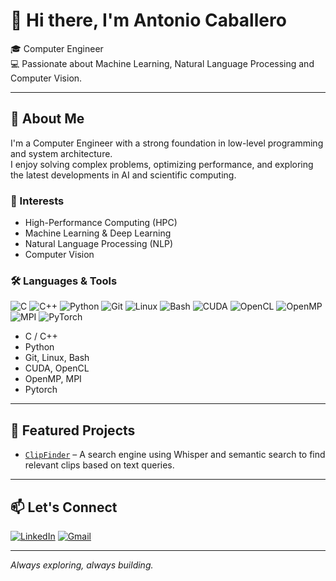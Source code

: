 # 👋 Hi there, I'm Antonio Caballero

🎓 Computer Engineer  
💻 Passionate about Machine Learning, Natural Language Processing and Computer Vision.

---

## 🚀 About Me

I'm a Computer Engineer with a strong foundation in low-level programming and system architecture.  
I enjoy solving complex problems, optimizing performance, and exploring the latest developments in AI and scientific computing.

### 🧠 Interests
- High-Performance Computing (HPC)
- Machine Learning & Deep Learning
- Natural Language Processing (NLP)
- Computer Vision


### 🛠️ Languages & Tools

![C](https://img.shields.io/badge/C-00599C?style=flat&logo=c&logoColor=white)
![C++](https://img.shields.io/badge/C++-00599C?style=flat&logo=c%2B%2B&logoColor=white)
![Python](https://img.shields.io/badge/Python-3776AB?style=flat&logo=python&logoColor=white)
![Git](https://img.shields.io/badge/Git-F05032?style=flat&logo=git&logoColor=white)
![Linux](https://img.shields.io/badge/Linux-FCC624?style=flat&logo=linux&logoColor=black)
![Bash](https://img.shields.io/badge/Bash-121011?style=flat&logo=gnubash&logoColor=white)
![CUDA](https://img.shields.io/badge/CUDA-76B900?style=flat&logo=nvidia&logoColor=white)
![OpenCL](https://img.shields.io/badge/OpenCL-1C1C1C?style=flat&logo=opencl&logoColor=white)
![OpenMP](https://img.shields.io/badge/OpenMP-CC9900?style=flat&logo=OpenMP&logoColor=black)
![MPI](https://img.shields.io/badge/MPI-000000?style=flat)
![PyTorch](https://img.shields.io/badge/PyTorch-EE4C2C?style=flat&logo=pytorch&logoColor=white)


- C / C++
- Python
- Git, Linux, Bash
- CUDA, OpenCL
- OpenMP, MPI
- Pytorch

  

---

## 📂 Featured Projects
- [`ClipFinder`](https://github.com/antonio-caballero-dev/ClipFinder) – A search engine using Whisper and semantic search to find relevant clips based on text queries.



---


## 📫 Let's Connect

[![LinkedIn](https://img.shields.io/badge/LinkedIn-ACaballeroCarrasco-blue?style=flat&logo=linkedin&logoColor=white)](https://linkedin.com/in/acaballerocarrasco)
[![Gmail](https://img.shields.io/badge/Gmail-antoniocaballeroc@gmail.com-D14836?style=flat&logo=gmail&logoColor=white)](mailto:antoniocaballeroc@gmail.com)

---

*Always exploring, always building.*

<!--
**antonio-caballero-dev/antonio-caballero-dev** is a ✨ _special_ ✨ repository because its `README.md` (this file) appears on your GitHub profile.

Here are some ideas to get you started:

- 🔭 I’m currently working on ...
- 🌱 I’m currently learning ...
- 👯 I’m looking to collaborate on ...
- 🤔 I’m looking for help with ...
- 💬 Ask me about ...
- 📫 How to reach me: ...
- 😄 Pronouns: ...
- ⚡ Fun fact: ...
-->
